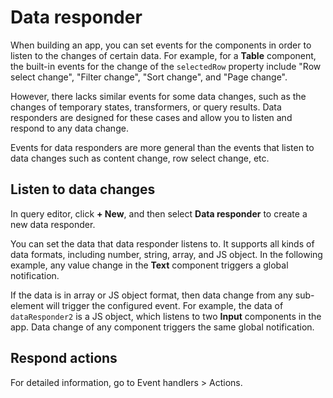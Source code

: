 # Data responder

When building an app, you can set events for the components in order to listen to the changes of certain data. For example, for a **Table** component, the built-in events for the change of the `selectedRow` property include "Row select change", "Filter change", "Sort change", and "Page change".

However, there lacks similar events for some data changes, such as the changes of temporary states, transformers, or query results. Data responders are designed for these cases and allow you to listen and respond to any data change.

Events for data responders are more general than the events that listen to data changes such as content change, row select change, etc.

## Listen to data changes

In query editor, click **+ New**, and then select **Data responder** to create a new data responder.

You can set the data that data responder listens to. It supports all kinds of data formats, including number, string, array, and JS object. In the following example, any value change in the **Text** component triggers a global notification.

If the data is in array or JS object format, then data change from any sub-element will trigger the configured event. For example, the data of `dataResponder2` is a JS object, which listens to two **Input** components in the app. Data change of any component triggers the same global notification.

## Respond actions

For detailed information, go to Event handlers > Actions.
